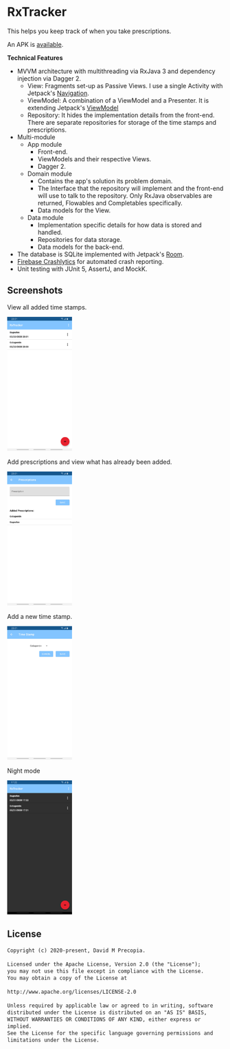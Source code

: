 # RxTracker

This helps you keep track of when you take prescriptions.

An APK is [available](https://github.com/DavidPrecopia/RxTracker/releases/download/v1.0/rxtracker-v1.0.apk).

**Technical Features**

- MVVM architecture with multithreading via RxJava 3 and dependency injection via Dagger 2.
  - View: Fragments set-up as Passive Views. I use a single Activity with Jetpack's [Navigation](https://developer.android.com/guide/navigation).
  - ViewModel: A combination of a ViewModel and a Presenter. It is extending Jetpack's [ViewModel](https://developer.android.com/topic/libraries/architecture/viewmodel)
  - Repository: It hides the implementation details from the front-end. There are separate repositories for storage of the time stamps and prescriptions.
- Multi-module
  - App module
    - Front-end.
    - ViewModels and their respective Views.
    - Dagger 2.
  - Domain module
    - Contains the app's solution its problem domain.
    - The Interface that the repository will implement and the front-end will use to talk to the repository. Only RxJava observables are returned, Flowables and Completables specifically.
    - Data models for the View.
  - Data module
    - Implementation specific details for how data is stored and handled.
    - Repositories for data storage.
    - Data models for the back-end.
- The database is SQLite implemented with Jetpack's [Room](https://developer.android.com/topic/libraries/architecture/room).
- [Firebase Crashlytics](https://firebase.google.com/docs/crashlytics/) for automated crash reporting.
- Unit testing with JUnit 5, AssertJ, and MockK.

## Screenshots

View all added time stamps.

<img src="screenshots/time_stamp_view.jpg" width=30% />

Add prescriptions and view what has already been added.

<img src="screenshots/add_prescription_view.jpg" width=30% />

Add a new time stamp.

<img src="screenshots/add_time_stamp_view.jpg" width=30% />

Night mode

<img src="screenshots/night_mode.jpg" width=30% />

## License

    Copyright (c) 2020-present, David M Precopia.

    Licensed under the Apache License, Version 2.0 (the "License");
    you may not use this file except in compliance with the License.
    You may obtain a copy of the License at

    http://www.apache.org/licenses/LICENSE-2.0

    Unless required by applicable law or agreed to in writing, software
    distributed under the License is distributed on an "AS IS" BASIS,
    WITHOUT WARRANTIES OR CONDITIONS OF ANY KIND, either express or implied.
    See the License for the specific language governing permissions and
    limitations under the License.

